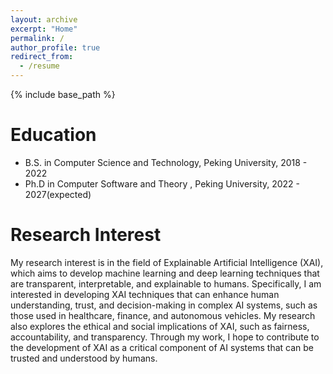 ```yaml
---
layout: archive
excerpt: "Home"
permalink: /
author_profile: true
redirect_from:
  - /resume
---
```


{% include base_path %}

Education
======
* B.S. in Computer Science and Technology, Peking University, 2018 - 2022
* Ph.D in Computer Software and Theory , Peking University, 2022 - 2027(expected)

Research Interest
======
My research interest is in the field of Explainable Artificial Intelligence (XAI), which aims to develop machine learning and deep learning techniques that are transparent, interpretable, and explainable to humans. Specifically, I am interested in developing XAI techniques that can enhance human understanding, trust, and decision-making in complex AI systems, such as those used in healthcare, finance, and autonomous vehicles. My research also explores the ethical and social implications of XAI, such as fairness, accountability, and transparency. Through my work, I hope to contribute to the development of XAI as a critical component of AI systems that can be trusted and understood by humans.


<!-- Work experience
======
* Summer 2015: Research Assistant
  * Github University
  * Duties included: Tagging issues
  * Supervisor: Professor Git

* Fall 2015: Research Assistant
  * Github University
  * Duties included: Merging pull requests
  * Supervisor: Professor Hub
  
Skills
======
* Skill 1
* Skill 2
  * Sub-skill 2.1
  * Sub-skill 2.2
  * Sub-skill 2.3
* Skill 3

Publications
======
  <ul>{% for post in site.publications %}
    {% include archive-single-cv.html %}
  {% endfor %}</ul>
  
Talks
======
  <ul>{% for post in site.talks %}
    {% include archive-single-talk-cv.html %}
  {% endfor %}</ul>
  
Teaching
======
  <ul>{% for post in site.teaching %}
    {% include archive-single-cv.html %}
  {% endfor %}</ul>
  
Service and leadership
======
* Currently signed in to 43 different slack teams -->
